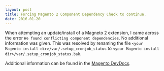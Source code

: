 ```yaml
---
layout: post
title: Forcing Magento 2 Component Dependency Check to continue.
date: 2016-01-20
---
```


When attempting an update/install of a Magneto 2 extension, I came across the error `We found conflicting component dependencies`. No additional information was given. This was resolved by renaming the file `<your Magento install dir>/var/.setup_cronjob_status` to `<your Magento install dir>/var/.setup_cronjob_status.bak`.

Additional information can be found in the [Magento DevDocs](http://devdocs.magento.com/guides/v2.0/comp-mgr/trouble/cman/component-depend.html "Magento DevDocs").

